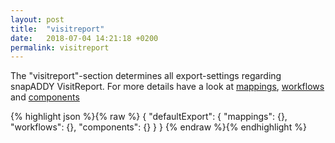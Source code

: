 ```yaml
---
layout: post
title:  "visitreport"
date:   2018-07-04 14:21:18 +0200
permalink: visitreport
---
```


The "visitreport"-section determines all export-settings regarding snapADDY VisitReport.
For more details have a look at [mappings](), [workflows]() and [components]()

{% highlight json %}{% raw %}
{
      "defaultExport": {
            "mappings": {},
            "workflows": {},
            "components": {}
        }
  }
{% endraw %}{% endhighlight %}


